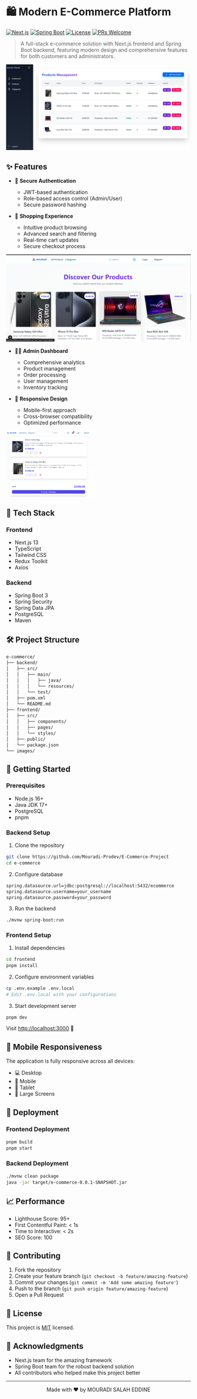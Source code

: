# 🛍️ Modern E-Commerce Platform

[![Next.js](https://img.shields.io/badge/Next.js-13.0-blueviolet.svg)](https://nextjs.org/)
[![Spring Boot](https://img.shields.io/badge/Spring%20Boot-3.0.0-green.svg)](https://spring.io/projects/spring-boot)
[![License](https://img.shields.io/badge/License-MIT-blue.svg)](LICENSE)
[![PRs Welcome](https://img.shields.io/badge/PRs-welcome-brightgreen.svg)](http://makeapullrequest.com)

> A full-stack e-commerce solution with Next.js frontend and Spring Boot backend, featuring modern design and comprehensive features for both customers and administrators.

![Dashboard Preview](./images/dashboard-products.png)

## ✨ Features

- 🔐 **Secure Authentication**
  - JWT-based authentication
  - Role-based access control (Admin/User)
  - Secure password hashing

- 🛒 **Shopping Experience**
  - Intuitive product browsing
  - Advanced search and filtering
  - Real-time cart updates
  - Secure checkout process

![Products Page](./images/products.png)

- 👨‍💼 **Admin Dashboard**
  - Comprehensive analytics
  - Product management
  - Order processing
  - User management
  - Inventory tracking

- 📱 **Responsive Design**
  - Mobile-first approach
  - Cross-browser compatibility
  - Optimized performance

<div style="display: flex; justify-content: space-between;">
  <img src="./images/cart.png" alt="Shopping Cart" width="48%">
</div>

## 🚀 Tech Stack

### Frontend
- Next.js 13
- TypeScript
- Tailwind CSS
- Redux Toolkit
- Axios

### Backend
- Spring Boot 3
- Spring Security
- Spring Data JPA
- PostgreSQL
- Maven

## 🛠️ Project Structure

```
e-commerce/
├── backend/
│   ├── src/
│   │   ├── main/
│   │   │   ├── java/
│   │   │   └── resources/
│   │   └── test/
│   ├── pom.xml
│   └── README.md
├── frontend/
│   ├── src/
│   │   ├── components/
│   │   ├── pages/
│   │   └── styles/
│   ├── public/
│   └── package.json
└── images/
```

## 🏁 Getting Started

### Prerequisites

- Node.js 16+
- Java JDK 17+
- PostgreSQL
- pnpm

### Backend Setup

1. Clone the repository
```bash
git clone https://github.com/Mouradi-Prodev/E-Commerce-Project
cd e-commerce
```

2. Configure database
```properties
spring.datasource.url=jdbc:postgresql://localhost:5432/ecommerce
spring.datasource.username=your_username
spring.datasource.password=your_password
```

3. Run the backend
```bash
./mvnw spring-boot:run
```

### Frontend Setup

1. Install dependencies
```bash
cd frontend
pnpm install
```

2. Configure environment variables
```bash
cp .env.example .env.local
# Edit .env.local with your configurations
```

3. Start development server
```bash
pnpm dev
```

Visit [http://localhost:3000](http://localhost:3000) 🎉

## 📱 Mobile Responsiveness

The application is fully responsive across all devices:

- 💻 Desktop
- 📱 Mobile
- 📱 Tablet
- 📱 Large Screens

## 🚀 Deployment

### Frontend Deployment
```bash
pnpm build
pnpm start
```

### Backend Deployment
```bash
./mvnw clean package
java -jar target/e-commerce-0.0.1-SNAPSHOT.jar
```

## 📈 Performance

- Lighthouse Score: 95+
- First Contentful Paint: < 1s
- Time to Interactive: < 2s
- SEO Score: 100

## 🤝 Contributing

1. Fork the repository
2. Create your feature branch (`git checkout -b feature/amazing-feature`)
3. Commit your changes (`git commit -m 'Add some amazing feature'`)
4. Push to the branch (`git push origin feature/amazing-feature`)
5. Open a Pull Request

## 📝 License

This project is [MIT](LICENSE) licensed.

## 👏 Acknowledgments

- Next.js team for the amazing framework
- Spring Boot team for the robust backend solution
- All contributors who helped make this project better

---

<p align="center">
  Made with ❤️ by MOURADI SALAH EDDINE
</p>


